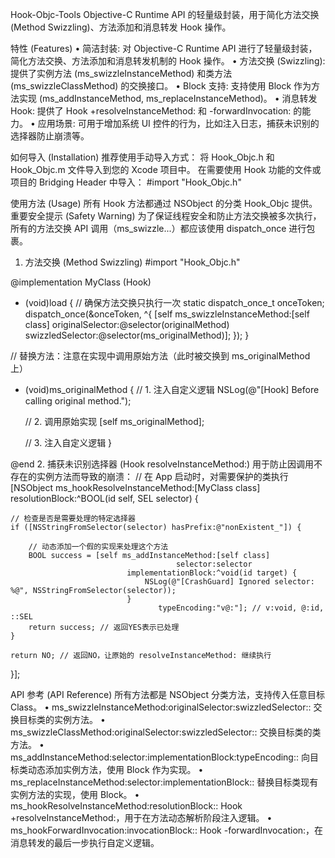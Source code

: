 Hook-Objc-Tools
Objective-C Runtime API 的轻量级封装，用于简化方法交换 (Method Swizzling)、方法添加和消息转发 Hook 操作。



特性 (Features)
• 简洁封装: 对 Objective-C Runtime API 进行了轻量级封装，简化方法交换、方法添加和消息转发机制的 Hook 操作。
• 方法交换 (Swizzling): 提供了实例方法 (ms_swizzleInstanceMethod) 和类方法 (ms_swizzleClassMethod) 的交换接口。
• Block 支持: 支持使用 Block 作为方法实现 (ms_addInstanceMethod, ms_replaceInstanceMethod)。
• 消息转发 Hook: 提供了 Hook +resolveInstanceMethod: 和 -forwardInvocation: 的能力。
• 应用场景: 可用于增加系统 UI 控件的行为，比如注入日志，捕获未识别的选择器防止崩溃等。

如何导入 (Installation)
推荐使用手动导入方式：
将 Hook_Objc.h 和 Hook_Objc.m 文件导入到您的 Xcode 项目中。
在需要使用 Hook 功能的文件或项目的 Bridging Header 中导入：
#import "Hook_Objc.h"

使用方法 (Usage)
所有 Hook 方法都通过 NSObject 的分类 Hook_Objc 提供。
重要安全提示 (Safety Warning)
为了保证线程安全和防止方法交换被多次执行，所有的方法交换 API 调用（ms_swizzle...）都应该使用 dispatch_once 进行包裹。
1. 方法交换 (Method Swizzling)
#import "Hook_Objc.h"

@implementation MyClass (Hook)

+ (void)load {
    // 确保方法交换只执行一次
    static dispatch_once_t onceToken;
    dispatch_once(&onceToken, ^{
        [self ms_swizzleInstanceMethod:[self class]
                      originalSelector:@selector(originalMethod)
                      swizzledSelector:@selector(ms_originalMethod)];
    });
}

// 替换方法：注意在实现中调用原始方法（此时被交换到 ms_originalMethod 上）
- (void)ms_originalMethod {
    // 1. 注入自定义逻辑
    NSLog(@"[Hook] Before calling original method.");
    
    // 2. 调用原始实现
    [self ms_originalMethod];
    
    // 3. 注入自定义逻辑
}

@end
2. 捕获未识别选择器 (Hook resolveInstanceMethod:)
用于防止因调用不存在的实例方法而导致的崩溃：
// 在 App 启动时，对需要保护的类执行
[NSObject ms_hookResolveInstanceMethod:[MyClass class] resolutionBlock:^BOOL(id self, SEL selector) {
    
    // 检查是否是需要处理的特定选择器
    if ([NSStringFromSelector(selector) hasPrefix:@"nonExistent_"]) {
        
        // 动态添加一个假的实现来处理这个方法
        BOOL success = [self ms_addInstanceMethod:[self class] 
                                         selector:selector 
                              implementationBlock:^void(id target) {
                                  NSLog(@"[CrashGuard] Ignored selector: %@", NSStringFromSelector(selector));
                              } 
                                     typeEncoding:"v@:"]; // v:void, @:id, ::SEL
        return success; // 返回YES表示已处理
    }
    
    return NO; // 返回NO，让原始的 resolveInstanceMethod: 继续执行
}];

API 参考 (API Reference)
所有方法都是 NSObject 分类方法，支持传入任意目标 Class。
• ms_swizzleInstanceMethod:originalSelector:swizzledSelector:: 交换目标类的实例方法。
• ms_swizzleClassMethod:originalSelector:swizzledSelector:: 交换目标类的类方法。
• ms_addInstanceMethod:selector:implementationBlock:typeEncoding:: 向目标类动态添加实例方法，使用 Block 作为实现。
• ms_replaceInstanceMethod:selector:implementationBlock:: 替换目标类现有实例方法的实现，使用 Block。
• ms_hookResolveInstanceMethod:resolutionBlock:: Hook +resolveInstanceMethod:，用于在方法动态解析阶段注入逻辑。
• ms_hookForwardInvocation:invocationBlock:: Hook -forwardInvocation:，在消息转发的最后一步执行自定义逻辑。
